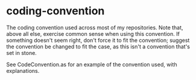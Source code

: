 # coding-convention
The coding convention used across most of my repositories. Note that, above all else, exercise common sense when using this convention. If something doesn't seem right, don't force it to fit the convention; suggest the convention be changed to fit the case, as this isn't a convention that's set in stone.

See CodeConvention.as for an example of the convention used, with explanations.
